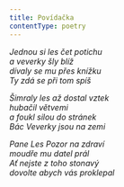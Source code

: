 ```yaml
---
title: Povídačka
contentType: poetry
---
```


_Jednou si les čet potichu  
a veverky šly blíž  
dívaly se mu přes knížku  
Ty zdá se při tom spíš_

  

_Šimraly les až dostal vztek  
hubačil větvemi  
a foukl silou do stránek  
Bác Veverky jsou na zemi_

  

_Pane Les Pozor na zdraví  
moudře mu datel prál  
Ať nejste z toho stonavý  
dovolte abych vás proklepal_
